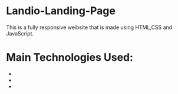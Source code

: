 # Landio-Landing-Page

This is a fully responsive weibsite that is made using HTML,CSS and JavaScript.


# Main Technologies Used:

-
-
-
